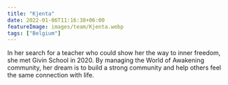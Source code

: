 ```yaml
---
title: "Kjenta"
date: 2022-01-06T11:16:38+06:00
featureImage: images/team/Kjenta.webp
tags: ["Belgium"]
---
```


In her search for a teacher who could show her the way to inner freedom, she met Givin School in 2020. By managing the World of Awakening community, her dream is to build a strong community and help others feel the same connection with life.

